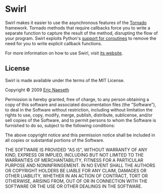Swirl
=====

Swirl makes it easier to use the asynchronous features of the
[Tornado][tornado] framework. Tornado methods that require callbacks force you
to write a separate function to capture the result of the method, disrupting
the flow of your program. Swirl exploits Python's
[support for coroutines][pep342] to remove the need for you to write explicit
callback functions.

For more information on how to use Swirl, visit [its website][swirl].

[tornado]: http://www.tornadoweb.org/
[pep342]: http://www.python.org/dev/peps/pep-0342/
[swirl]: http://code.naeseth.com/swirl/

License
-------

Swirl is made available under the terms of the MIT License.

Copyright © 2009 [Eric Naeseth][copyright_holder]

Permission is hereby granted, free of charge, to any person obtaining a copy
of this software and associated documentation files (the "Software"), to deal
in the Software without restriction, including without limitation the rights
to use, copy, modify, merge, publish, distribute, sublicense, and/or sell
copies of the Software, and to permit persons to whom the Software is
furnished to do so, subject to the following conditions:

The above copyright notice and this permission notice shall be included in
all copies or substantial portions of the Software.

THE SOFTWARE IS PROVIDED "AS IS", WITHOUT WARRANTY OF ANY KIND, EXPRESS OR
IMPLIED, INCLUDING BUT NOT LIMITED TO THE WARRANTIES OF MERCHANTABILITY,
FITNESS FOR A PARTICULAR PURPOSE AND NONINFRINGEMENT. IN NO EVENT SHALL THE
AUTHORS OR COPYRIGHT HOLDERS BE LIABLE FOR ANY CLAIM, DAMAGES OR OTHER
LIABILITY, WHETHER IN AN ACTION OF CONTRACT, TORT OR OTHERWISE, ARISING FROM,
OUT OF OR IN CONNECTION WITH THE SOFTWARE OR THE USE OR OTHER DEALINGS IN
THE SOFTWARE.

[copyright_holder]: http://github.com/enaeseth/
